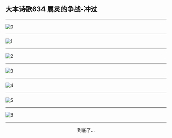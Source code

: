 
## 大本诗歌634 属灵的争战-冲过
        
<div id="aplayer0"></div>

---

<img alt="0" data-original="/data/d0634/0">

---

<img alt="1" data-original="/data/d0634/1">

---

<img alt="2" data-original="/data/d0634/2">

---

<img alt="3" data-original="/data/d0634/3">

---

<img alt="4" data-original="/data/d0634/4">

---

<img alt="5" data-original="/data/d0634/5">

---

<img alt="6" data-original="/data/d0634/6">

---

<p style="text-align: center">到底了...</p>

<script src="/js/dist-view.js"></script>

<script>
MAIN.id = 'd0634';
        
const ap0 = new APlayer({
    container: document.getElementById('aplayer0'),
    volume: 1,
    loop: 'none',
    preload: 'none',
    audio: [{
        name: '大本诗歌634.mp3',
        artist: '大本诗歌',
        url: 'https://res.wx.qq.com/voice/getvoice?mediaid=MzI0NTk3MDM5M18yMjQ3NDk1NTMw',
        cover: '/favicon'
    }]
});
</script>
